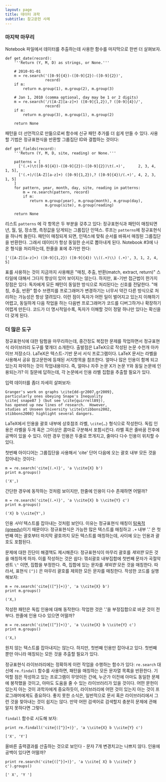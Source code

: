 ```yaml
---
layout: page
title: 데이터 과학
subtitle: 참고문헌 사례
---
```


### 마지막 마무리

Notebook 파일에서 데이터를 추출하는데 사용한 함수를 마지막으로 한번 더 살펴보자.


~~~ {.python}
def get_date(record):
    '''Return (Y, M, D) as strings, or None.'''

    # 2010-01-01
    m = re.search('([0-9]{4})-([0-9]{2})-([0-9]{2})',
                  record)
    if m:
        return m.group(1), m.group(2), m.group(3)

    # Jan 1, 2010 (comma optional, day may be 1 or 2 digits)
    m = re.search('/([A-Z][a-z]+) ([0-9]{1,2}),? ([0-9]{4})/',
                  record)
    if m:
        return m.group(3), m.group(1), m.group(2)

    return None
~~~

패턴을 더 선언적으로 만듦으로써 함수에 신규 패턴 추가를 더 쉽게 만들 수 있다.
사용할 기법은 정규표현식을 반환할 그룹집단 ID와 결합하는 것이다:

~~~ {.python}
def get_fields(record):
    '''Return (Y, M, D, site, reading) or None.'''

    patterns = [
      ['(.+)\t([0-9]{4})-([0-9]{2})-([0-9]{2})\t(.+)',      2, 3, 4, 1, 5],
      ['(.+)/([A-Z][a-z]+) ([0-9]{1,2}),? ([0-9]{4})/(.+)', 4, 2, 3, 1, 5]
    ]
    for pattern, year, month, day, site, reading in patterns:
        m = re.search(pattern, record)
        if m:
           return m.group(year), m.group(month), m.group(day),
                  m.group(site), m.group(reading)

    return None
~~~

리스트 `patterns` 에 각 항목은 두 부분을 갖추고 있다:
정규표현식과 패턴이 매칭되면 년, 월, 일, 장소명, 측정값을 담게되는 그룹집단 인덱스.
루프는 `patterns`에 정규표현식을 하나씩 돌린다.
패턴이 매칭되게 되면, 인덱스에 맞춰 순서를 바꿔서 매칭된 그룹집단을 반환한다.
그래서 데이터가 항상 동일한 순서로 뽑아내게 된다.
Notebook #3에 나온 형식을 처리하는데, 한줄을 표에 추가만 한다:

~~~ {.python}
['([A-Z][a-z]+) ([0-9]{1,2}) ([0-9]{4}) \\((.+)\\) (.+)', 3, 1, 2, 4, 5]
~~~

표를 사용하는 것이 지금까지 사용해온 "매칭, 추출, 반환(match, extract, return)" 스타일에 대해서 그다지 향상이 
있어 보이지는 않는다. 하지만, 표-기반 접근법이 한가지 장점은 있다:
독자에게 모든 패턴이 동일한 방식으로 처리된다는 신호를 전달한다.
"매칭, 추출, 반환" 함수 브랜치를 프로그래머가 변경하기는 너무서 약간 다른 방식으로
처리하는 가능성은 항상 열려있다. 이런 점이 독자가 어떤 일이
벌어지고 있는지 이해하기 어렵고, 동일하게 다음 작업을 하는 다음번 프로그래머가
코드를 디버그하거나 확장하기 어렵게 만든다.
코드가 더 명시적일수록, 독자가 이해할 것이 정말 하나만 있다는 확신을 더 갖게 된다.

### 더 많은 도구

정규표현식에 대한 탐험을 마무리하는데, 
중간정도 복잡한 문제를 작업하면서 정규표현식 라이브러리 도구를 몇개더 소개한다.
출발점은 LaTeX으로 작성된 논문 수천개 아카이브 저장소다.
LaTeX은 텍스트-기반 문서 서식 프로그램이다.
LaTeX 문서는 라벨을 사용해서 공유 참고문헌에 등재된 서지항목을 참조한다.
얼마나 많은 인용이 함께 되고 있는지 파악하는 것이 작업내용이다. 
즉, 얼마나 자주 논문 X가 논문 Y와 동일 논문에 인용되는가?
이 질문에 답하는데, 각 논문에서 인용 라벨 집합을 추출할 필요가 있다.

입력 데이터를 좀더 자세히 살펴보자:

~~~ {.output}
Granger's work on graphs \cite{dd-gr2007,gr2009},
particularly ones obeying Snape's Inequality
\cite{ snape87 } (but see \cite{quirrell89}),
has opened up new lines of research.  However,
studies at Unseen University \cite{stibbons2002,
stibbons2008} highlight several dangers.
~~~

LaTeX에서 인용을 괄호 내부에 상호참조 라벨, `\cite{…}` 형식으로 작성한다.
독립 인용은 라벨을 두개 혹은 그이상은 콤마로 구분해서 포함시킨다.
라벨 혹은 줄바꿈 전후에 공백이 있을 수 있다.
이런 경우 인용은 두줄로 쪼개지고, 줄마다 다수 인용이 위치할 수 있다.

첫번째 아이디어는 그룹집단을 사용해서 'cite' 단어 다음에 오는 
괄호 내부 모든 것을 잡아내는 것이다:

~~~ {.python}
m = re.search('cite{(.+)}', 'a \\cite{X} b')
print m.groups()
~~~

~~~ {.output}
('X',)
~~~

간단한 경우에 동작하는 것처럼 보이지만,
한줄에 인용이 다수 존재하면 어떨까?

~~~ {.python}
m = re.search('cite{(.+)}', 'a \\cite{X} b \\cite{Y} c')
print m.groups()
~~~

~~~ {.output}
('X} b \\cite{Y',)
~~~

인용 *사이* 텍스트를 잡아내는 것처럼 보인다.
이유는 정규표현식 매칭이 [탐욕적(greedy)](https://ko.wikipedia.org/wiki/탐욕_알고리즘)이기
때문이다: 정규표현식은 가능한 많은 텍스트를 매칭하고
`.+` 내부 '.' 은 첫번째 여는 괄호부터 마지막 괄호까지
모든 텍스트를 매칭하는데, 사이에 오는 인용과 괄호도 포함된다.

문제에 대한 진단이 해결책도 제시해준다:
정규표현식이 마무리 괄호를 *제외한* 모든 것을 매칭하게 하자.
이를 작성하는 것은 쉽다:
꺾쇠괄호 내부집합에 첫번째 문자가 곡절악센트 `\^` 이면,
집합을 부정한다. 즉, 집합에 있는 문자를 *제외한* 모든 것을 매칭한다.
따라서, 표현식 `[^}]` 은  마무리 괄호를 제외한 모든 문자를 매칭한다.
작성한 코드를 실행해보자:

~~~ {.python}
m = re.search('cite{([^}]+)}', 'a \\cite{X} b')
print m.groups()
~~~

~~~ {.output}
('X,)
~~~

작성한 패턴은 독립 인용에 대해 동작한다: 작업한 것은 '.'을 부정집합으로 바꾼 것이 전부다.
한줄에 인용 다수 있으면 어떨까?

~~~ {.python}
m = re.search('cite{([^}]+)}', 'a \\cite{X} b \\cite{Y} c')
print m.groups()
~~~

~~~ {.output}
('X,)
~~~

원치 않는 텍스트를 잡아내지는 않는다. 하지만, 첫번째 인용만 잡아내고 있다.
첫번째 뿐만 아니라 매칭되는 모든 것을 추출할 필요가 있다.

정규표현식 라이브러리에는 정확하게 이런 작업을 수행하는 함수가 있다:
`re.search` 대신에 `re.findall` 함수를 사용하면,
패턴을 매칭하는 모든 문자열 목록을 반환한다.
기억할 점은 작성하고 있는 프로그램이 무엇이든 간에,
누군가 이전에 아마도 동일한 문제에 봉착했을 것이고, 아마도
도움을 줄 수 있는 라이브러리가 있을 것이다.
어떤 문헌이 있는지 아는 것이 과학자에게 중요하듯이,
라이브러리에 어떤 것이 있는지 아는 것이 프로그래머에게도 중요하다.
좋지 못한 소식은, 일반적으로 문서 혹은 라이브러리에서 그런 것을 찾아내는 것이 쉽지는 않다.
만약 어떤 검색어로 검색할지 충분히 문제에 관해 알지 못하다면 그렇다.

`findall` 함수로 시도해 보자:

~~~ {.python}
print re.findall('cite{([^}]+)}', 'a \\cite{X} b \\cite{Y} c')
~~~

~~~ {.output}
['X', 'Y']
~~~

올바른 출력결과를 산출하는 것으로 보인다 - 문자 7개 변경치고는 나쁘지 않다.
인용에 공백이 있다면 어떨까?

~~~ {.python}
print re.search('cite{([^}]+)}', 'a \\cite{ X} b \\cite{Y } c').groups()
~~~

~~~
[' X', 'Y ']
~~~













